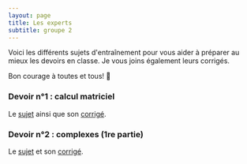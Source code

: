 ```yaml
---
layout: page
title: Les experts 
subtitle: groupe 2
---
```


Voici les différents sujets d'entraînement pour vous aider à préparer au mieux les devoirs en classe. Je vous joins également leurs corrigés.

Bon courage à toutes et tous! :punch:



### Devoir n°1 : calcul matriciel

Le [sujet](/devoirs.blancs/DS3.Matrices.2024.2025.pdf) ainsi que son [corrigé](/devoirs.blancs/Correction.DS3.Matrices.pdf).

### Devoir n°2 : complexes (1re partie)

Le [sujet](/devoirs.blancs/DS1.Complexes1.pdf) et son [corrigé](/devoirs.blancs/Correction.DS1.Complexes.pdf).
